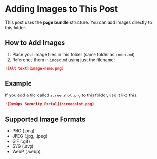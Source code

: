 # Adding Images to This Post

This post uses the **page bundle** structure. You can add images directly to this folder.

## How to Add Images

1. Place your image files in this folder (same folder as `index.md`)
2. Reference them in `index.md` using just the filename:

```markdown
![Alt text](image-name.png)
```

## Example

If you add a file called `screenshot.png` to this folder, use it like this:

```markdown
![DevOps Security Portal](screenshot.png)
```

## Supported Image Formats

- PNG (.png)
- JPEG (.jpg, .jpeg)
- GIF (.gif)
- SVG (.svg)
- WebP (.webp)

